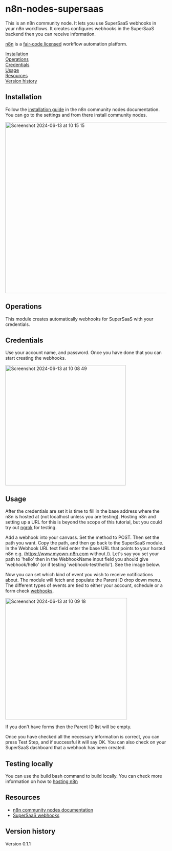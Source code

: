 # n8n-nodes-supersaas

This is an n8n community node. It lets you use SuperSaaS webhooks in your n8n workflows. It creates configures webhooks in the SuperSaaS backend then you can receive information.

[n8n](https://n8n.io/) is a [fair-code licensed](https://docs.n8n.io/reference/license/) workflow automation platform.

[Installation](#installation)  
[Operations](#operations)  
[Credentials](#credentials)  <!-- delete if no auth needed -->  
[Usage](#usage)  <!-- delete if not using this section -->  
[Resources](#resources)  
[Version history](#version-history)  <!-- delete if not using this section -->  

## Installation

Follow the [installation guide](https://docs.n8n.io/integrations/community-nodes/installation/) in the n8n community nodes documentation. You can go to the settings and from there install community nodes.

<img width="535" alt="Screenshot 2024-06-13 at 10 15 15" src="https://github.com/SuperSaaS/n8n-nodes-supersaas/assets/13538400/8e798147-bfb7-42db-9ad1-07e5f6d7f536">

## Operations

This module creates automatically webhooks for SuperSaaS with your credentials.

## Credentials

Use your account name, and password. Once you have done that you can start creating the webhooks.

<img width="376" alt="Screenshot 2024-06-13 at 10 08 49" src="https://github.com/SuperSaaS/n8n-nodes-supersaas/assets/13538400/bce10ea7-f113-4129-9330-ddf9a2ea69f1">

## Usage

After the credentials are
 set it is time to fill in the base address where the n8n is hosted at (not localhost unless you are testing). Hosting n8n and setting up a URL for this is beyond the scope of this tutorial, but you could try out [ngrok](https://ngrok.com) for testing.

Add a webhook into your canvass. Set the method to POST. Then set the path you want. Copy the path, and then go back to the SuperSaaS module. In the Webhook URL text field enter the base URL that points to your hosted n8n e.g. (https://www.myown-n8n.com without /). Let's say you set your path to 'hello' then in the WebhookName input field you should give 'webhook/hello' (or if testing 'webhook-test/hello'). See the image below.

Now you can set which kind of event you wish to receive notifications about. The module will fetch and populate the Parent ID drop down menu. The different types of events are tied to either your account, schedule or a form check [webhooks](https://www.supersaas.com/info/dev/webhooks).

<img width="380" alt="Screenshot 2024-06-13 at 10 09 18" src="https://github.com/SuperSaaS/n8n-nodes-supersaas/assets/13538400/392fbe54-35ed-4617-83e3-d31c29eac5d4">

If you don't have forms then the Parent ID list will be empty.

Once you have checked all the necessary information is correct, you can press Test Step, and if successful it will say OK. You can also check on your SuperSaaS dashboard that a webhook has been created.

## Testing locally

You can use the build bash command to build locally. You can check more information on how to [hosting n8n](https://docs.n8n.io/hosting/)

## Resources

* [n8n community nodes documentation](https://docs.n8n.io/integrations/community-nodes/)
* [SuperSaaS webhooks](https://www.supersaas.com/info/doc/integration/webhooks)

## Version history

Version 0.1.1



